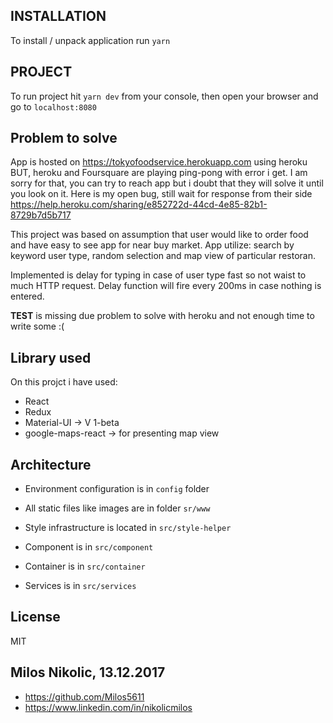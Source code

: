 ## INSTALLATION

To install / unpack application run `yarn` 

## PROJECT

To run project hit `yarn dev` from your console, then open your browser and go to `localhost:8080`

## Problem to solve

App is hosted on https://tokyofoodservice.herokuapp.com using heroku BUT, heroku and Foursquare are playing ping-pong with error i get.
I am sorry for that, you can try to reach app but i doubt that they will solve it until you look on it.
Here is my open bug, still wait for response from their side https://help.heroku.com/sharing/e852722d-44cd-4e85-82b1-8729b7d5b717 

This project was based on assumption that user would like to order food and have easy to see app for near buy market.
App utilize: search by keyword user type, random selection and map view of particular restoran.

Implemented is delay for typing in case of user type fast so not waist to much HTTP request.
Delay function will fire every 200ms in case nothing is entered.  

__TEST__ is missing due problem to solve with heroku and not enough time to write some :(


## Library used

On this projct i have used:
 - React 
 - Redux  
 - Material-UI -> V 1-beta
 - google-maps-react -> for presenting map view
 
## Architecture

- Environment configuration is in `config` folder

- All static files like images are in folder `sr/www`
- Style infrastructure is located in `src/style-helper`

- Component is in `src/component`
- Container is in `src/container`
- Services is in `src/services`
 
## License

MIT

## Milos Nikolic, 13.12.2017
 - https://github.com/Milos5611
 - https://www.linkedin.com/in/nikolicmilos
